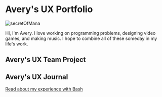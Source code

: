 # Avery's UX Portfolio
![secretOfMana](https://user-images.githubusercontent.com/79026876/186275734-0294a9cb-0164-4e80-be3b-eeb9e852d69f.jpeg)

Hi, I'm Avery. I love working on programming problems, designing video games, and making music. I hope to combine all of these someday in my life's work. 

## Avery's UX Team Project


## Avery's UX Journal

[Read about my experience with Bash](j01/)
